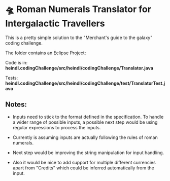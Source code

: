 🛸 Roman Numerals Translator for Intergalactic Travellers
=========================================================
This is a pretty simple solution to the "Merchant's guide to the galaxy"
coding challenge.

The folder contains an Eclipse Project:

Code is in:
**heindl.codingChallenge/src/heindl/codingChallenge/Translator.java**

Tests:
**heindl.codingChallenge/src/heindl/codingChallenge/test/TranslatorTest.java**


## Notes:
* Inputs need to stick to the format defined in the specification. To handle a
wider range of possible inputs, a possible next step would be using regular expressions
to process the inputs.
* Currently is assuming inputs are actually following the rules of roman
numerals.
* Next step would be improving the string manipulation for input handling.

* Also it would be nice to add support for multiple different currencies apart from
"Credits" which could be inferred automatically from the input.
